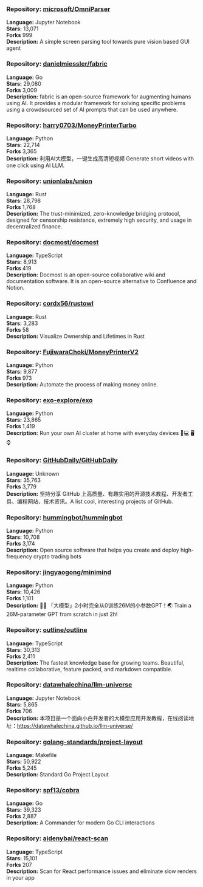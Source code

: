 ### **Repository:** [microsoft/OmniParser](https://github.com/microsoft/OmniParser)  

**Language:** Jupyter Notebook  
**Stars:** 13,071  
**Forks** 999  
**Description:** A simple screen parsing tool towards pure vision based GUI agent  

### **Repository:** [danielmiessler/fabric](https://github.com/danielmiessler/fabric)  

**Language:** Go  
**Stars:** 29,080  
**Forks** 3,009  
**Description:** fabric is an open-source framework for augmenting humans using AI. It provides a modular framework for solving specific problems using a crowdsourced set of AI prompts that can be used anywhere.  

### **Repository:** [harry0703/MoneyPrinterTurbo](https://github.com/harry0703/MoneyPrinterTurbo)  

**Language:** Python  
**Stars:** 22,714  
**Forks** 3,365  
**Description:** 利用AI大模型，一键生成高清短视频 Generate short videos with one click using AI LLM.  

### **Repository:** [unionlabs/union](https://github.com/unionlabs/union)  

**Language:** Rust  
**Stars:** 28,798  
**Forks** 1,768  
**Description:** The trust-minimized, zero-knowledge bridging protocol, designed for censorship resistance, extremely high security, and usage in decentralized finance.  

### **Repository:** [docmost/docmost](https://github.com/docmost/docmost)  

**Language:** TypeScript  
**Stars:** 8,913  
**Forks** 419  
**Description:** Docmost is an open-source collaborative wiki and documentation software. It is an open-source alternative to Confluence and Notion.  

### **Repository:** [cordx56/rustowl](https://github.com/cordx56/rustowl)  

**Language:** Rust  
**Stars:** 3,283  
**Forks** 58  
**Description:** Visualize Ownership and Lifetimes in Rust  

### **Repository:** [FujiwaraChoki/MoneyPrinterV2](https://github.com/FujiwaraChoki/MoneyPrinterV2)  

**Language:** Python  
**Stars:** 9,877  
**Forks** 973  
**Description:** Automate the process of making money online.  

### **Repository:** [exo-explore/exo](https://github.com/exo-explore/exo)  

**Language:** Python  
**Stars:** 23,865  
**Forks** 1,419  
**Description:** Run your own AI cluster at home with everyday devices 📱💻 🖥️⌚  

### **Repository:** [GitHubDaily/GitHubDaily](https://github.com/GitHubDaily/GitHubDaily)  

**Language:** Unknown  
**Stars:** 35,763  
**Forks** 3,779  
**Description:** 坚持分享 GitHub 上高质量、有趣实用的开源技术教程、开发者工具、编程网站、技术资讯。A list cool, interesting projects of GitHub.  

### **Repository:** [hummingbot/hummingbot](https://github.com/hummingbot/hummingbot)  

**Language:** Python  
**Stars:** 10,708  
**Forks** 3,174  
**Description:** Open source software that helps you create and deploy high-frequency crypto trading bots  

### **Repository:** [jingyaogong/minimind](https://github.com/jingyaogong/minimind)  

**Language:** Python  
**Stars:** 10,426  
**Forks** 1,101  
**Description:** 🚀🚀 「大模型」2小时完全从0训练26M的小参数GPT！🌏 Train a 26M-parameter GPT from scratch in just 2h!  

### **Repository:** [outline/outline](https://github.com/outline/outline)  

**Language:** TypeScript  
**Stars:** 30,313  
**Forks** 2,411  
**Description:** The fastest knowledge base for growing teams. Beautiful, realtime collaborative, feature packed, and markdown compatible.  

### **Repository:** [datawhalechina/llm-universe](https://github.com/datawhalechina/llm-universe)  

**Language:** Jupyter Notebook  
**Stars:** 5,865  
**Forks** 706  
**Description:** 本项目是一个面向小白开发者的大模型应用开发教程，在线阅读地址：https://datawhalechina.github.io/llm-universe/  

### **Repository:** [golang-standards/project-layout](https://github.com/golang-standards/project-layout)  

**Language:** Makefile  
**Stars:** 50,922  
**Forks** 5,245  
**Description:** Standard Go Project Layout  

### **Repository:** [spf13/cobra](https://github.com/spf13/cobra)  

**Language:** Go  
**Stars:** 39,323  
**Forks** 2,887  
**Description:** A Commander for modern Go CLI interactions  

### **Repository:** [aidenybai/react-scan](https://github.com/aidenybai/react-scan)  

**Language:** TypeScript  
**Stars:** 15,101  
**Forks** 207  
**Description:** Scan for React performance issues and eliminate slow renders in your app  

